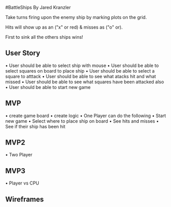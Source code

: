 #BattleShips
By Jared Kranzler



Take turns firing upon the enemy ship by marking plots on the grid.

Hits will show up as an ("x" or red) & misses as ("o" or).

First to sink all the others ships wins!

## User Story
• User should be able to select ship with mouse
• User should be able to select squares on board to place ship
• User should be able to select a square to atttack
• User should be able to see what atacks hit and what missed
• User should be able to see what squares have been attacked also
• User should be able to start new game

## MVP
• create game board
• create logic
• One Player can do the following
• Start new game
• Select where to place ship on board
• See hits and misses
• See if their ship has been hit

## MVP2
• Two Player

## MVP3
• Player vs CPU

## Wireframes










